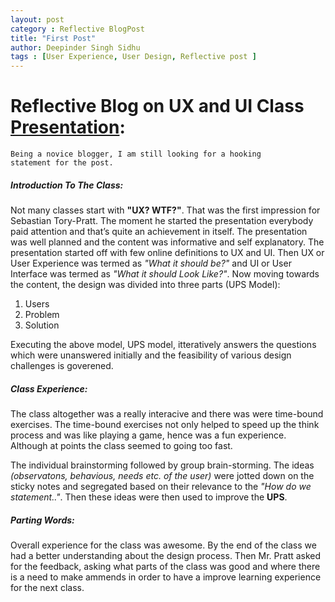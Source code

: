 ```yaml
---
layout: post
category : Reflective BlogPost
title: "First Post"
author: Deepinder Singh Sidhu
tags : [User Experience, User Design, Reflective post ]
---
```

# Reflective Blog on UX and UI Class [Presentation](http://www.slideshare.net/SebastianToryPratt/intro-to-user-experience-design-pt-1-lecture-dalhousie-university?qid=c5532a37-bf21-4eb4-b9bb-40b2f43d2176&v=&b=&from_search=9 "SlideShare Link To Presentation"):

    Being a novice blogger, I am still looking for a hooking
    statement for the post.

##### Introduction To The Class:

Not many classes start with **"UX? WTF?"**. That was the first impression for
Sebastian Tory-Pratt. The moment he started the presentation everybody paid attention and that’s quite an achievement in itself.
The presentation was well planned and the content was informative and self explanatory. The presentation started off with few online definitions to UX and UI. Then UX or User Experience was termed as *"What it should be?"* and UI or User Interface was termed as *"What it should Look Like?"*. Now moving towards the content, the design was divided into three parts (UPS Model):
1. Users
2. Problem
3. Solution

Executing the above model, UPS model, itteratively answers the questions which were unanswered initially and the feasibility of various design challenges is goverened.
##### Class Experience:
The class altogether was a really interacive and there was were time-bound exercises. The time-bound exercises not only helped to speed up the think process and was like playing a game, hence was a fun experience. Although at points the class seemed to going too fast.

The individual brainstorming followed by group brain-storming. The ideas *(observatons, behavious, needs etc. of the user)* were jotted down on the sticky notes and segregated based on their relevance to the *"How do we statement.."*. Then these ideas were then used to improve the **UPS**.

##### Parting Words:
Overall experience for the class was awesome. By the end of the class we had a better understanding about the design process. Then Mr. Pratt asked for the feedback, asking what parts of the class was good and where there is a need to make ammends in order to have a improve learning experience for the next class.

